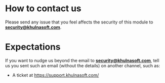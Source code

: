 # How to contact us

Please send any issue that you feel affects the security of this module to
**security@khulnasoft.com**.

# Expectations

If you want to
nudge us beyond the email to **security@khulnasoft.com**, tell us you sent such an email (without the details) on another
channel, such as:

* A ticket at https://support.khulnasoft.com/
